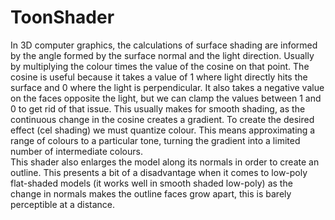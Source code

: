 # ToonShader
In 3D computer graphics, the calculations of surface shading are informed by the angle formed by the surface normal and the light direction.
Usually by multiplying the colour times the value of the cosine on that point. The cosine is useful because it takes a value of 1 where light directly hits the surface and 0 where the light is perpendicular. It also takes a negative value on the faces opposite the light, but we can clamp the values between 1 and 0 to get rid of that issue.
This usually makes for smooth shading, as the continuous change in the cosine creates a gradient. 
To create the desired effect (cel shading) we must quantize colour. This means approximating a range of colours to a particular tone, turning the gradient into a limited number of intermediate colours.  
This shader also enlarges the model along its normals in order to create an outline. This presents a bit of a disadvantage when it comes to low-poly flat-shaded models (it works well in smooth shaded low-poly) as the change in normals makes the outline faces grow apart, this is barely perceptible at a distance. 
